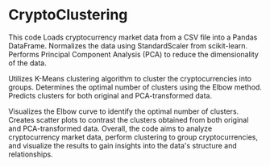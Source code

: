 # CryptoClustering

This code Loads cryptocurrency market data from a CSV file into a Pandas DataFrame.
Normalizes the data using StandardScaler from scikit-learn.
Performs Principal Component Analysis (PCA) to reduce the dimensionality of the data.

Utilizes K-Means clustering algorithm to cluster the cryptocurrencies into groups.
Determines the optimal number of clusters using the Elbow method.
Predicts clusters for both original and PCA-transformed data.

Visualizes the Elbow curve to identify the optimal number of clusters.
Creates scatter plots to contrast the clusters obtained from both original and PCA-transformed data.
Overall, the code aims to analyze cryptocurrency market data, perform clustering to group cryptocurrencies, and visualize the results to gain insights into the data's structure and relationships.
